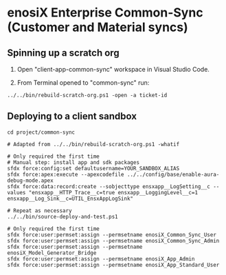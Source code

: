 # enosiX Enterprise Common-Sync (Customer and Material syncs)

## Spinning up a scratch org

1. Open "client-app-common-sync" workspace in Visual Studio Code.

2. From Terminal opened to "common-sync" run:

```
../../bin/rebuild-scratch-org.ps1 -open -a ticket-id
```

## Deploying to a client sandbox

```
cd project/common-sync

# Adapted from ../../bin/rebuild-scratch-org.ps1 -whatif

# Only required the first time
# Manual step: install app and sdk packages
sfdx force:config:set defaultusername=YOUR_SANDBOX_ALIAS
sfdx force:apex:execute --apexcodefile ../../config/base/enable-aura-debug-mode.apex
sfdx force:data:record:create --sobjecttype ensxapp__LogSetting__c --values "ensxapp__HTTP_Trace__c=true ensxapp__LoggingLevel__c=1 ensxapp__Log_Sink__c=UTIL_EnsxAppLogSink"

# Repeat as necessary
../../bin/source-deploy-and-test.ps1

# Only required the first time
sfdx force:user:permset:assign --permsetname enosiX_Common_Sync_User
sfdx force:user:permset:assign --permsetname enosiX_Common_Sync_Admin
sfdx force:user:permset:assign --permsetname enosiX_Model_Generator_Bridge
sfdx force:user:permset:assign --permsetname enosiX_App_Admin
sfdx force:user:permset:assign --permsetname enosiX_App_Standard_User
```

